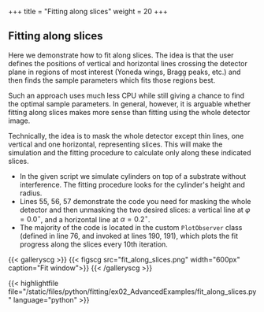 +++
title = "Fitting along slices"
weight = 20
+++

## Fitting along slices

Here we demonstrate how to fit along slices. The idea is that the user defines the positions of vertical and horizontal lines crossing the detector plane in regions of most interest (Yoneda wings, Bragg peaks, etc.) and then finds the sample parameters which fits those regions best.

Such an approach uses much less CPU while still giving a chance to find the optimal sample parameters. In general, however, it is arguable whether fitting along slices makes more sense than fitting using the whole detector image.

Technically, the idea is to mask the whole detector except thin lines, one vertical and one horizontal, representing slices. This will make the simulation and the fitting procedure to calculate only along these indicated slices.

* In the given script we simulate cylinders on top of a substrate without interference. The fitting procedure looks for the cylinder's height and radius.
* Lines 55, 56, 57 demonstrate the code you need for masking the whole detector and then unmasking the two desired slices: a vertical line at $\varphi=0.0^{\circ}$, and a horizontal line at $\alpha=0.2^{\circ}$.
* The majority of the code is located in the custom `PlotObserver` class (defined in line 76, and invoked at lines 190, 191), which plots the fit progress along the slices every 10th iteration.

{{< galleryscg >}}
{{< figscg src="fit_along_slices.png" width="600px" caption="Fit window">}}
{{< /galleryscg >}}

{{< highlightfile file="/static/files/python/fitting/ex02_AdvancedExamples/fit_along_slices.py" language="python" >}}
